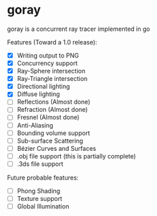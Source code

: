 # goray
goray is a concurrent ray tracer implemented in go

Features (Toward a 1.0 release):
- [x] Writing output to PNG
- [x] Concurrency support
- [x] Ray-Sphere intersection
- [x] Ray-Triangle intersection
- [x] Directional lighting
- [x] Diffuse lighting
- [ ] Reflections (Almost done)
- [ ] Refraction (Almost done)
- [ ] Fresnel (Almost done)
- [ ] Anti-Aliasing
- [ ] Bounding volume support
- [ ] Sub-surface Scattering
- [ ] Bézier Curves and Surfaces
- [ ] .obj file support (this is partially complete)
- [ ] .3ds file support

Future probable features:
- [ ] Phong Shading
- [ ] Texture support
- [ ] Global Illumination
